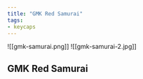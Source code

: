 ```yaml
---
title: "GMK Red Samurai"
tags:
- keycaps 
---
```


![[gmk-samurai.png]]
![[gmk-samurai-2.jpg]]

## GMK Red Samurai
